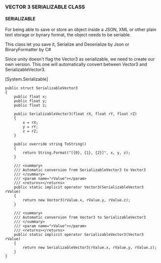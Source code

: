 ### VECTOR 3 SERIALIZABLE CLASS 

#### SERIALIZABLE 

For being able to save or store an object inside a JSON, XML or other plain text storage or bynary format, the object needs to be seriable. 

This class let you save it, Serialize and Deserialize by Json or BinaryFormatter by C#

Since unity doesn't flag the Vector3 as serializable, we
 need to create our own version. This one will automatically convert between Vector3 and SerializableVector3. 
 
[System.Serializable]

```CSHARP
public struct SerializableVector3
{
	public float x;
	public float y;
	public float z;

	public SerializableVector3(float rX, float rY, float rZ)
	{
		x = rX;
		y = rY;
		z = rZ;
	}
	
	public override string ToString()
	{
		return String.Format("[{0}, {1}, {2}]", x, y, z);
	}
	
	/// <summary>
	/// Automatic conversion from SerializableVector3 to Vector3
	/// </summary>
	/// <param name="rValue"></param>
	/// <returns></returns>
	public static implicit operator Vector3(SerializableVector3 rValue)
	{
		return new Vector3(rValue.x, rValue.y, rValue.z);
	}
	
	/// <summary>
	/// Automatic conversion from Vector3 to SerializableVector3
	/// </summary>
	/// <param name="rValue"></param>
	/// <returns></returns>
	public static implicit operator SerializableVector3(Vector3 rValue)
	{
		return new SerializableVector3(rValue.x, rValue.y, rValue.z);
	}
}
```
